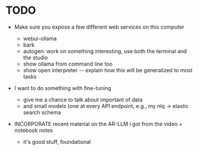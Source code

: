 # TODO

- Make sure you expose a few different web services on this computer
  - webui-ollama
  - bark
  - autogen: work on something interesting, use both the terminal and the studio
  - show ollama from command line too
  - show open interpreter -- explain how this will be generalized to most tasks
    

- I want to do something with fine-tuning
  - give me a chance to talk about important of data
  - and small models (one at every API endpoint, e.g., my nlq -> elastic search schema

- INCORPORATE recent material on the AR-LLM i got from the video + notebook notes
  - it's good stuff, foundational
